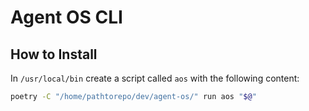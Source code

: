 # Agent OS CLI

## How to Install
In `/usr/local/bin` create a script called `aos` with the following content:
```bash
poetry -C "/home/pathtorepo/dev/agent-os/" run aos "$@"
```